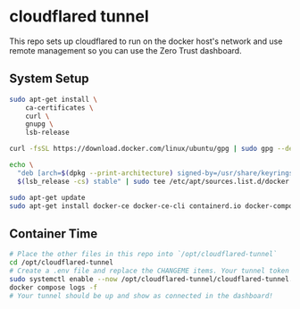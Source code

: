 # cloudflared tunnel

This repo sets up cloudflared to run on the docker host's network and use remote management so you can use the Zero Trust dashboard.

## System Setup

```sh
sudo apt-get install \
    ca-certificates \
    curl \
    gnupg \
    lsb-release

curl -fsSL https://download.docker.com/linux/ubuntu/gpg | sudo gpg --dearmor -o /usr/share/keyrings/docker-archive-keyring.gpg

echo \
  "deb [arch=$(dpkg --print-architecture) signed-by=/usr/share/keyrings/docker-archive-keyring.gpg] https://download.docker.com/linux/ubuntu \
  $(lsb_release -cs) stable" | sudo tee /etc/apt/sources.list.d/docker.list > /dev/null

sudo apt-get update
sudo apt-get install docker-ce docker-ce-cli containerd.io docker-compose-plugin
```

## Container Time

```sh
# Place the other files in this repo into `/opt/cloudflared-tunnel`
cd /opt/cloudflared-tunnel
# Create a .env file and replace the CHANGEME items. Your tunnel token will be in the Zero Trust dashboard.
sudo systemctl enable --now /opt/cloudflared-tunnel/cloudflared-tunnel.service
docker compose logs -f
# Your tunnel should be up and show as connected in the dashboard!
```

